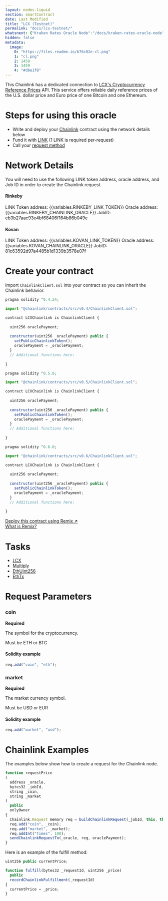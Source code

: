 ```yaml
---
layout: nodes.liquid
section: smartContract
date: Last Modified
title: "LCX (Testnet)"
permalink: "docs/lcx-testnet/"
whatsnext: {"Kraken Rates Oracle Node":"/docs/kraken-rates-oracle-node"}
hidden: false
metadata: 
  image: 
    0: "https://files.readme.io/b76c02e-cl.png"
    1: "cl.png"
    2: 1459
    3: 1459
    4: "#dbe1f8"
---
```

This Chainlink has a dedicated connection to <a href="https://www.lcx.com/Cryptocurrency-Reference-Price-Services/" target="_blank">LCX's Cryptocurrency Reference Prices</a> API. This service offers reliable daily reference prices of the U.S. dollar price and Euro price of one Bitcoin and one Ethereum. 

# Steps for using this oracle

- Write and deploy your [Chainlink](../example-walkthrough)  contract using the network details below
- Fund it with [LINK](../link-token-contracts) (1 LINK is required per-request)
- Call your [request method](#section-chainlink-examples) 

# Network Details

You will need to use the following LINK token address, oracle address, and Job ID in order to create the Chainlink request.

#### Rinkeby
LINK Token address: {{variables.RINKEBY_LINK_TOKEN}}
Oracle address: {{variables.RINKEBY_CHAINLINK_ORACLE}} 
JobID: eb3b27aac93e4bf68406f164b86b049e

#### Kovan
LINK Token address: {{variables.KOVAN_LINK_TOKEN}}
Oracle address: {{variables.KOVAN_CHAINLINK_ORACLE}} 
JobID: 81c63592d97a4485b1d1339b3578e07f

# Create your contract

Import `ChainlinkClient.sol` into your contract so you can inherit the Chainlink behavior.

```javascript Solidity 4
pragma solidity ^0.4.24;

import "@chainlink/contracts/src/v0.4/ChainlinkClient.sol";

contract LCXChainlink is ChainlinkClient {
  
  uint256 oraclePayment;
  
  constructor(uint256 _oraclePayment) public {
    setPublicChainlinkToken();
    oraclePayment = _oraclePayment;
  }
  // Additional functions here:
  
}
```
```javascript Solidity 5
pragma solidity ^0.5.0;

import "@chainlink/contracts/src/v0.5/ChainlinkClient.sol";

contract LCXChainlink is ChainlinkClient {
  
  uint256 oraclePayment;
  
  constructor(uint256 _oraclePayment) public {
    setPublicChainlinkToken();
    oraclePayment = _oraclePayment;
  }
  // Additional functions here:
  
}
```
```javascript Solidity 6
pragma solidity ^0.6.0;

import "@chainlink/contracts/src/v0.6/ChainlinkClient.sol";

contract LCXChainlink is ChainlinkClient {
  
  uint256 oraclePayment;
  
  constructor(uint256 _oraclePayment) public {
    setPublicChainlinkToken();
    oraclePayment = _oraclePayment;
  }
  // Additional functions here:
  
}
```

<div class="row cl-button-container">
  <div class="col-xs-12 col-md-12">
  <a href="https://remix.ethereum.org/#version=soljson-v0.6.7+commit.b8d736ae.js&optimize=false&evmVersion=null&gist=c0aa62a734c36393da8ac81247d42509" target="_blank" class="cl-button--ghost solidity-tracked">Deploy this contract using Remix ↗</a>
  </div>
  <div class="col-xs-12 col-md-12">
    <a href="../deploy-your-first-contract" title="">What is Remix?</a>
  </div>
</div>

# Tasks

- [LCX](../external-adapters)
- [Multiply](../adapters#section-multiply)
- [EthUint256](../adapters#section-ethuint256)
- [EthTx](../adapters#section-ethtx)

# Request Parameters

### coin

**Required**

The symbol for the cryptocurrency. 

Must be ETH or BTC

#### Solidity example

```javascript
req.add("coin", "eth");
```

### market

**Required**

The market currency symbol.

Must be USD or EUR

#### Solidity example

```javascript
req.add("market", "usd");
```

# Chainlink Examples

The examples below show how to create a request for the Chainlink node.

```javascript
function requestPrice
(
  address _oracle,
  bytes32 _jobId,
  string _coin,
  string _market
)
  public
  onlyOwner
{
  Chainlink.Request memory req = buildChainlinkRequest(_jobId, this, this.fulfill.selector);
  req.add("coin", _coin);
  req.add("market", _market);
  req.addInt("times", 100);
  sendChainlinkRequestTo(_oracle, req, oraclePayment);
}
```

Here is an example of the fulfill method:

```javascript
uint256 public currentPrice;

function fulfill(bytes32 _requestId, uint256 _price)
  public
  recordChainlinkFulfillment(_requestId)
{
  currentPrice = _price;
}
```